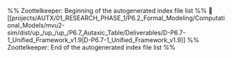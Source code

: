 %% Zoottelkeeper: Beginning of the autogenerated index file list  %%
📄 [[projects/AUTX/01_RESEARCH_PHASE_1/P6.2_Formal_Modeling/Computational_Models/mvu2-sim/dist/up_/up_/up_/P6.7_Autaxic_Table/Deliverables/D-P6.7-1_Unified_Framework_v1.9|D-P6.7-1_Unified_Framework_v1.9]]
%% Zoottelkeeper: End of the autogenerated index file list  %%
